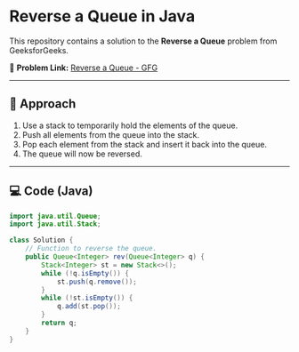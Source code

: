 # Reverse a Queue in Java

This repository contains a solution to the **Reverse a Queue** problem from GeeksforGeeks.

🔗 **Problem Link:** [Reverse a Queue - GFG](https://www.geeksforgeeks.org/problems/queue-reversal/1)

---

## 📖 Approach
1. Use a stack to temporarily hold the elements of the queue.
2. Push all elements from the queue into the stack.
3. Pop each element from the stack and insert it back into the queue.
4. The queue will now be reversed.

---

## 💻 Code (Java)

```java
import java.util.Queue;
import java.util.Stack;

class Solution {
    // Function to reverse the queue.
    public Queue<Integer> rev(Queue<Integer> q) {
        Stack<Integer> st = new Stack<>();
        while (!q.isEmpty()) {
            st.push(q.remove());
        }
        while (!st.isEmpty()) {
            q.add(st.pop());
        }
        return q;
    }
}
